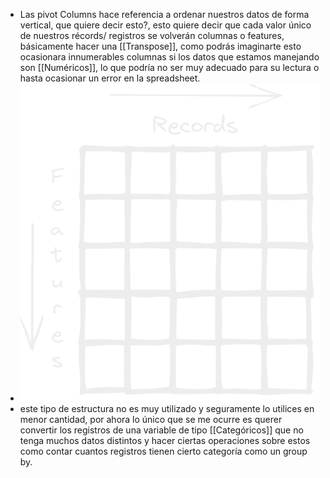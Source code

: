 - Las pivot Columns hace referencia a ordenar nuestros datos de forma vertical, que quiere decir esto?, esto quiere decir que cada valor único de nuestros récords/ registros se volverán columnas o features, básicamente hacer una [[Transpose]], como podrás imaginarte esto ocasionara innumerables columnas si los datos que estamos manejando son [[Numéricos]], lo que podría no ser muy adecuado para su lectura o hasta ocasionar un error en la spreadsheet.
- ![image.png](../assets/image_1693253552053_0.png)
- este tipo de estructura no es muy utilizado y seguramente lo utilices en menor cantidad, por ahora lo único que se me ocurre es querer convertir los registros de una variable de tipo [[Categóricos]] que no tenga muchos datos distintos y hacer ciertas operaciones sobre estos como contar cuantos registros tienen cierto categoría como un group by.